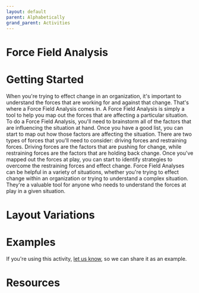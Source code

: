 ```yaml
---
layout: default
parent: Alphabetically
grand_parent: Activities
---
```


# Force Field Analysis

# Getting Started

When you're trying to effect change in an organization, it's important to understand the forces that are working for and against that change. That's where a Force Field Analysis comes in. A Force Field Analysis is simply a tool to help you map out the forces that are affecting a particular situation. To do a Force Field Analysis, you'll need to brainstorm all of the factors that are influencing the situation at hand. Once you have a good list, you can start to map out how those factors are affecting the situation. There are two types of forces that you'll need to consider: driving forces and restraining forces. Driving forces are the factors that are pushing for change, while restraining forces are the factors that are holding back change. Once you've mapped out the forces at play, you can start to identify strategies to overcome the restraining forces and effect change. Force Field Analyses can be helpful in a variety of situations, whether you're trying to effect change within an organization or trying to understand a complex situation. They're a valuable tool for anyone who needs to understand the forces at play in a given situation.

# Layout Variations
# Examples
If you're using this activity, [let us know](https://github.com/Standards-and-Practices/structured-rapid-development/issues/new?assignees=&labels=documentation&template=example-submission.md&title=Example+of+%5Byour+pattern+here%5D), so we can share it as an example.
# Resources